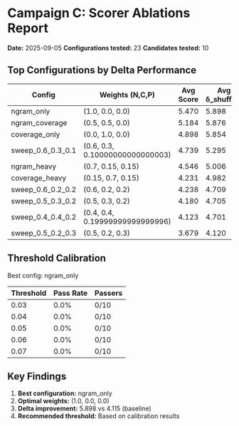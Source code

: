 # Campaign C: Scorer Ablations Report

**Date:** 2025-09-05
**Configurations tested:** 23
**Candidates tested:** 10

## Top Configurations by Delta Performance

| Config | Weights (N,C,P) | Avg Score | Avg δ_shuffled | Pass Rate |
|--------|-----------------|-----------|----------------|----------|
| ngram_only | (1.0, 0.0, 0.0) | 5.470 | 5.898 | 0.0% |
| ngram_coverage | (0.5, 0.5, 0.0) | 5.184 | 5.876 | 0.0% |
| coverage_only | (0.0, 1.0, 0.0) | 4.898 | 5.854 | 0.0% |
| sweep_0.6_0.3_0.1 | (0.6, 0.3, 0.10000000000000003) | 4.739 | 5.295 | 0.0% |
| ngram_heavy | (0.7, 0.15, 0.15) | 4.546 | 5.006 | 0.0% |
| coverage_heavy | (0.15, 0.7, 0.15) | 4.231 | 4.982 | 0.0% |
| sweep_0.6_0.2_0.2 | (0.6, 0.2, 0.2) | 4.238 | 4.709 | 0.0% |
| sweep_0.5_0.3_0.2 | (0.5, 0.3, 0.2) | 4.180 | 4.705 | 0.0% |
| sweep_0.4_0.4_0.2 | (0.4, 0.4, 0.19999999999999996) | 4.123 | 4.701 | 0.0% |
| sweep_0.5_0.2_0.3 | (0.5, 0.2, 0.3) | 3.679 | 4.120 | 0.0% |

## Threshold Calibration

Best config: ngram_only

| Threshold | Pass Rate | Passers |
|-----------|-----------|----------|
| 0.03 | 0.0% | 0/10 |
| 0.04 | 0.0% | 0/10 |
| 0.05 | 0.0% | 0/10 |
| 0.06 | 0.0% | 0/10 |
| 0.07 | 0.0% | 0/10 |

## Key Findings

1. **Best configuration:** ngram_only
2. **Optimal weights:** (1.0, 0.0, 0.0)
3. **Delta improvement:** 5.898 vs 4.115 (baseline)
4. **Recommended threshold:** Based on calibration results
